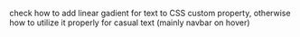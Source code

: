 check how to add linear gadient for text to CSS custom property, otherwise how to utilize it properly for casual text (mainly navbar on hover)